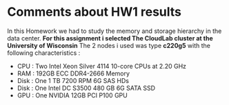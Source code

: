 # Comments about HW1 results 
In this Homework we had to study the memory and storage hierarchy in the data center.
**For this assignment i selected The CloudLab cluster at the University of Wisconsin**
The 2 nodes i used was type **c220g5** with the following characteristics :
  * CPU : Two Intel Xeon Silver 4114 10-core CPUs at 2.20 GHz
  * RAM : 192GB ECC DDR4-2666 Memory
  * Disk : One 1 TB 7200 RPM 6G SAS HDs
  * Disk : One Intel DC S3500 480 GB 6G SATA SSD
  * GPU : One NVIDIA 12GB PCI P100 GPU

  
